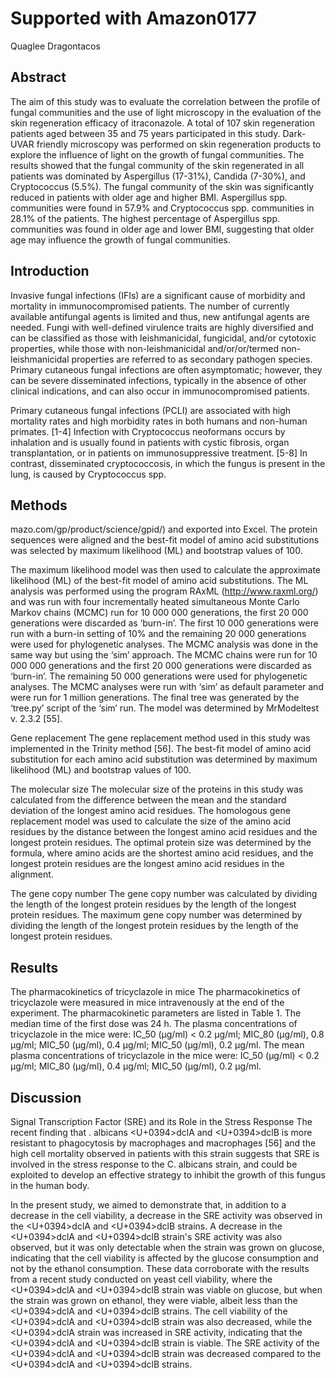 # Supported with Amazon0177
Quaglee Dragontacos


## Abstract
The aim of this study was to evaluate the correlation between the profile of fungal communities and the use of light microscopy in the evaluation of the skin regeneration efficacy of itraconazole. A total of 107 skin regeneration patients aged between 35 and 75 years participated in this study. Dark-UVAR friendly microscopy was performed on skin regeneration products to explore the influence of light on the growth of fungal communities. The results showed that the fungal community of the skin regenerated in all patients was dominated by Aspergillus (17-31%), Candida (7-30%), and Cryptococcus (5.5%). The fungal community of the skin was significantly reduced in patients with older age and higher BMI. Aspergillus spp. communities were found in 57.9% and Cryptococcus spp. communities in 28.1% of the patients. The highest percentage of Aspergillus spp. communities was found in older age and lower BMI, suggesting that older age may influence the growth of fungal communities.


## Introduction
Invasive fungal infections (IFIs) are a significant cause of morbidity and mortality in immunocompromised patients. The number of currently available antifungal agents is limited and thus, new antifungal agents are needed. Fungi with well-defined virulence traits are highly diversified and can be classified as those with leishmanicidal, fungicidal, and/or cytotoxic properties, while those with non-leishmanicidal and/or/or/termed non-leishmanicidal properties are referred to as secondary pathogen species. Primary cutaneous fungal infections are often asymptomatic; however, they can be severe disseminated infections, typically in the absence of other clinical indications, and can also occur in immunocompromised patients.

Primary cutaneous fungal infections (PCLI) are associated with high mortality rates and high morbidity rates in both humans and non-human primates. [1-4] Infection with Cryptococcus neoformans occurs by inhalation and is usually found in patients with cystic fibrosis, organ transplantation, or in patients on immunosuppressive treatment. [5-8] In contrast, disseminated cryptococcosis, in which the fungus is present in the lung, is caused by Cryptococcus spp.


## Methods
mazo.com/gp/product/science/gpid/) and exported into Excel. The protein sequences were aligned and the best-fit model of amino acid substitutions was selected by maximum likelihood (ML) and bootstrap values of 100.

The maximum likelihood model was then used to calculate the approximate likelihood (ML) of the best-fit model of amino acid substitutions. The ML analysis was performed using the program RAxML (http://www.raxml.org/) and was run with four incrementally heated simultaneous Monte Carlo Markov chains (MCMC) run for 10 000 000 generations, the first 20 000 generations were discarded as ‘burn-in’. The first 10 000 generations were run with a burn-in setting of 10% and the remaining 20 000 generations were used for phylogenetic analyses. The MCMC analysis was done in the same way but using the ‘sim’ approach. The MCMC chains were run for 10 000 000 generations and the first 20 000 generations were discarded as ‘burn-in‘. The remaining 50 000 generations were used for phylogenetic analyses. The MCMC analyses were run with ‘sim’ as default parameter and were run for 1 million generations. The final tree was generated by the ‘tree.py’ script of the ‘sim’ run. The model was determined by MrModeltest v. 2.3.2 [55].

Gene replacement
The gene replacement method used in this study was implemented in the Trinity method [56]. The best-fit model of amino acid substitution for each amino acid substitution was determined by maximum likelihood (ML) and bootstrap values of 100.

The molecular size
The molecular size of the proteins in this study was calculated from the difference between the mean and the standard deviation of the longest amino acid residues. The homologous gene replacement model was used to calculate the size of the amino acid residues by the distance between the longest amino acid residues and the longest protein residues. The optimal protein size was determined by the formula, where amino acids are the shortest amino acid residues, and the longest protein residues are the longest amino acid residues in the alignment.

The gene copy number
The gene copy number was calculated by dividing the length of the longest protein residues by the length of the longest protein residues. The maximum gene copy number was determined by dividing the length of the longest protein residues by the length of the longest protein residues.


## Results
The pharmacokinetics of tricyclazole in mice
The pharmacokinetics of tricyclazole were measured in mice intravenously at the end of the experiment. The pharmacokinetic parameters are listed in Table 1. The median time of the first dose was 24 h. The plasma concentrations of tricyclazole in the mice were: IC_50 (µg/ml) < 0.2 µg/ml; MIC_80 (µg/ml), 0.8 µg/ml; MIC_50 (µg/ml), 0.4 µg/ml; MIC_50 (µg/ml), 0.2 µg/ml. The mean plasma concentrations of tricyclazole in the mice were: IC_50 (µg/ml) < 0.2 µg/ml; MIC_80 (µg/ml), 0.4 µg/ml; MIC_50 (µg/ml), 0.2 µg/ml.


## Discussion

Signal Transcription Factor (SRE) and its Role in the Stress Response
The recent finding that . albicans <U+0394>dclA and <U+0394>dclB is more resistant to phagocytosis by macrophages and macrophages [56] and the high cell mortality observed in patients with this strain suggests that SRE is involved in the stress response to the C. albicans strain, and could be exploited to develop an effective strategy to inhibit the growth of this fungus in the human body.

In the present study, we aimed to demonstrate that, in addition to a decrease in the cell viability, a decrease in the SRE activity was observed in the <U+0394>dclA and <U+0394>dclB strains. A decrease in the <U+0394>dclA and <U+0394>dclB strain's SRE activity was also observed, but it was only detectable when the strain was grown on glucose, indicating that the cell viability is affected by the glucose consumption and not by the ethanol consumption. These data corroborate with the results from a recent study conducted on yeast cell viability, where the <U+0394>dclA and <U+0394>dclB strain was viable on glucose, but when the strain was grown on ethanol, they were viable, albeit less than the <U+0394>dclA and <U+0394>dclB strains. The cell viability of the <U+0394>dclA and <U+0394>dclB strain was also decreased, while the <U+0394>dclA strain was increased in SRE activity, indicating that the <U+0394>dclA and <U+0394>dclB strain is viable. The SRE activity of the <U+0394>dclA and <U+0394>dclB strain was decreased compared to the <U+0394>dclA and <U+0394>dclB strains.

